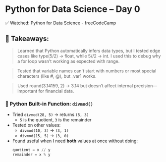 # Python for Data Science – Day 0

✅ Watched: Python for Data Science - freeCodeCamp

## 🧠 Takeaways:
> Learned that Python automatically infers data types, but I tested edge cases like type(5/2) → float, while 5//2 → int. I used this to debug why a for loop wasn’t working as expected with range.

> Tested that variable names can't start with numbers or most special characters (like #, @), but _var1 works.

> Used round(3.14159, 2) → 3.14  but doesn’t affect internal precision—important for financial data.

### 🧠 Python Built-in Function: `divmod()`

- Tried `divmod(28, 5)` → returns `(5, 3)`
  - `5` is the quotient, `3` is the remainder
- Tested on other values:
  - `divmod(10, 3)` → `(3, 1)`
  - `divmod(15, 5)` → `(3, 0)`
- Found useful when I need **both** values at once without doing:
  ```python
  quotient = x // y
  remainder = x % y
